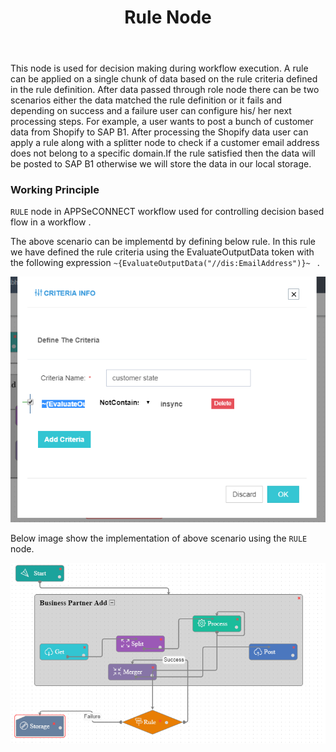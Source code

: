 ﻿---
title: "Rule Node"
toc: true
tag: developers
category: "Workflow"
menus: 
    nodeandlinks:
        icon: fa fa-link
        title: "Working with Rules" 
        identifier: noderule
---
This node is used for decision making during workflow execution. A rule can be applied on a single chunk of data based on the rule criteria defined in the rule definition. After data passed through role node there can be two scenarios either the data matched the rule definition or it fails and depending on success and a failure user can configure his/ her next processing steps. For example, a user wants to post a bunch of customer data from Shopify to SAP B1. After processing the Shopify data user can apply a rule along with a splitter node to check if a customer email address does not belong to a specific domain.If the rule satisfied then the data will be posted to SAP B1 otherwise we will store the data in our local storage.

### Working Principle

`RULE` node in APPSeCONNECT workflow used for controlling decision based flow in a workflow .

The above scenario can be implementd by defining below rule. In this rule we have defined the rule criteria using the EvaluateOutputData token with the following expression `~{EvaluateOutputData("//dis:EmailAddress")}~ ` .

![Rule Node](/staticfiles/workflow-management/media/Rule/RuleNode.PNG)

Below image show the implementation of above scenario using the `RULE` node.

![Rule Work Flow](/staticfiles/workflow-management/media/Rule/RuleWorkFlow.PNG)